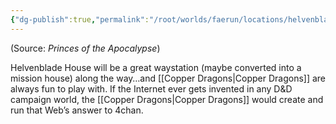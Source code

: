 ```yaml
---
{"dg-publish":true,"permalink":"/root/worlds/faerun/locations/helvenblade-house/"}
---
```




(Source: *Princes of the Apocalypse*)

Helvenblade House will be a great waystation (maybe converted into a mission house) along the way…and [[Copper Dragons\|Copper Dragons]] are always fun to play with. If the Internet ever gets invented in any D&D campaign world, the [[Copper Dragons\|Copper Dragons]] would create and run that Web’s answer to 4chan.
